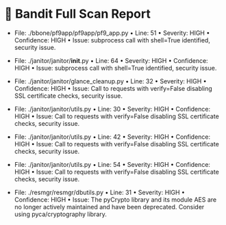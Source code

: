 # 🚨 Bandit Full Scan Report
* File: ./bbone/pf9app/pf9app/pf9_app.py
  • Line: 51
  • Severity: HIGH
  • Confidence: HIGH
  • Issue: subprocess call with shell=True identified, security issue.

* File: ./janitor/janitor/__init__.py
  • Line: 64
  • Severity: HIGH
  • Confidence: HIGH
  • Issue: subprocess call with shell=True identified, security issue.

* File: ./janitor/janitor/glance_cleanup.py
  • Line: 32
  • Severity: HIGH
  • Confidence: HIGH
  • Issue: Call to requests with verify=False disabling SSL certificate checks, security issue.

* File: ./janitor/janitor/utils.py
  • Line: 30
  • Severity: HIGH
  • Confidence: HIGH
  • Issue: Call to requests with verify=False disabling SSL certificate checks, security issue.

* File: ./janitor/janitor/utils.py
  • Line: 42
  • Severity: HIGH
  • Confidence: HIGH
  • Issue: Call to requests with verify=False disabling SSL certificate checks, security issue.

* File: ./janitor/janitor/utils.py
  • Line: 54
  • Severity: HIGH
  • Confidence: HIGH
  • Issue: Call to requests with verify=False disabling SSL certificate checks, security issue.

* File: ./resmgr/resmgr/dbutils.py
  • Line: 31
  • Severity: HIGH
  • Confidence: HIGH
  • Issue: The pyCrypto library and its module AES are no longer actively maintained and have been deprecated. Consider using pyca/cryptography library.

